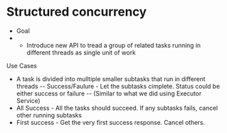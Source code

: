 # Structured concurrency
- Goal
- - Introduce new API to tread a group of related tasks running in different threads as single unit of work

Use Cases
- A task is divided into mulltiple smaller subtasks that run in different threads
 -- Success/Faulure - Let the subtasks cimplete. Status could be either success or failure
 -- (Similar to what we did using Executor Service)
- All Success - All the tasks should succeed. If any subtasks fails, cancel other running subtasks
- First success - Get the very first success response. Cancel others.